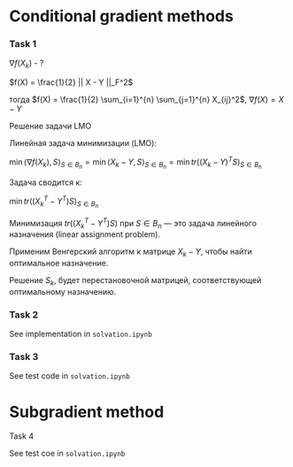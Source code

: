 # Conditional gradient methods

### Task 1 

$\nabla f(X_k)$ - ?

$f(X) = \frac{1}{2} || X - Y ||_F^2$

тогда $f(X) = \frac{1}{2} \sum_{i=1}^{n} \sum_{j=1}^{n} X_{ij}^2$, $\nabla f(X) = X - Y$




Решение задачи LMO

Линейная задача минимизации (LMO):

$\min \langle \nabla f(X_k), S \rangle_{S \in B_n} = \min \langle X_k - Y, S \rangle_{S \in B_n} = \min tr((X_k - Y)^T S)_{S \in B_n}$

Задача сводится к:

$\min tr((X_k^T-Y^T) S)_{S \in B_n}$

Минимизация $tr((X_k^T-Y^T) S)$ при $S \in B_n$ — это задача линейного назначения (linear assignment problem).

Применим Венгерский алгоритм к матрице $X_k-Y$, чтобы найти оптимальное назначение.

Решение $S_k$, будет перестановочной матрицей, соответствующей оптимальному назначению.

### Task 2

See implementation in ```solvation.ipynb```

### Task 3
See test code in ```solvation.ipynb```

# Subgradient method

Task 4

See test coe in ```solvation.ipynb```